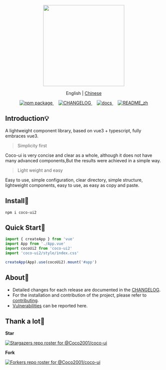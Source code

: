<p align="center">
  <img height="260px" src="https://tianyuhao.cn/images/coco-ui/coco-ui-logo.svg">
</p>

<p align="center">
   English | <a href="https://github.com/Coco2001/coco-ui/blob/master/README_zh.md">Chinese</a> 
</p>

<p align="center">
  <a href="https://www.npmjs.com/package/coco-ui2">
    <img src="https://badgen.net/npm/v/coco-ui2" alt="npm package">
  </a>
  <a style="margin-left:15px;" href="https://github.com/Coco2001/coco-ui/blob/master/CHANGELOG.md">
    <img src="https://img.shields.io/badge/coco--ui-CHANGELOG-orange" alt="CHANGELOG">
  </a>
  <a style="margin-left:15px;" href="https://tianyuhao.cn/v3">
    <img src="https://img.shields.io/badge/coco--ui-docs-red" alt="docs">
  </a>
  <a style="margin-left:15px;" href="https://github.com/Coco2001/coco-ui/blob/master/README_zh.md">
    <img src="https://img.shields.io/badge/coco--ui-README__zh-yellowgreen" alt="README_zh">
  </a>
</p>

## Introduction:bulb:

A lightweight component library, based on vue3 + typescript, fully embraces vue3.

> Simplicity first

Coco-ui is very concise and clear as a whole, although it does not have many advanced components,But the results were achieved in a simple way.

> Light weight and easy

Easy to use, simple configuration, clear directory, simple structure, lightweight components, easy to use, as easy as copy and paste.

## Install:wrench:

```shell
npm i coco-ui2
```

## Quick Start:key:

```js
import { createApp } from 'vue'
import App from './App.vue'
import cocoUi2 from 'coco-ui2'
import 'coco-ui2/style/index.css'

createApp(App).use(cocoUi2).mount('#app')
```

## About:page_facing_up:

- Detailed changes for each release are documented in the [CHANGELOG](https://github.com/Coco2001/coco-ui/blob/master/CHANGELOG.md).
- For the installation and contribution of the project, please refer to [contributing](https://github.com/Coco2001/coco-ui/blob/master/contributing.md).
- [Vulnerabilities](https://github.com/Coco2001/coco-ui/blob/master/SECURITY.md) can be reported here.

## Thank a lot:sparkling_heart:

**Star**

[![Stargazers repo roster for @Coco2001/coco-ui](https://reporoster.com/stars/Coco2001/coco-ui)](https://github.com/Coco2001/coco-ui/stargazers)

**Fork**

[![Forkers repo roster for @Coco2001/coco-ui](https://reporoster.com/forks/Coco2001/coco-ui)](https://github.com/Coco2001/coco-ui/network/members)
